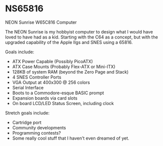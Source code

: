 # NS65816
NEON Sunrise W65C816 Computer

The NEON Sunrise is my hobbyist computer to design what I would have loved to have had as a kid.
Starting with the C64 as a concept, but with the upgraded capability of the Apple IIgs and SNES using a 65816.

Goals include:
- ATX Power Capable  (Possibly PicoATX)
- ATX Case Mounts    (Probably Flex-ATX or Mini-ITX)
- 128KB of system RAM (beyond the Zero Page and Stack)
- 4 SNES Controller Ports
- VGA Output at 400x300 @ 256 colors
- Serial Interface
- Boots to a Commodore-esque BASIC prompt
- Expansion boards via card slots
- On board LCD/LED Status Screen, including clock

Stretch goals include:
- Cartridge port
- Community developments
- Programming contests?
- Some really cool stuff that I haven't even dreamed of yet.
